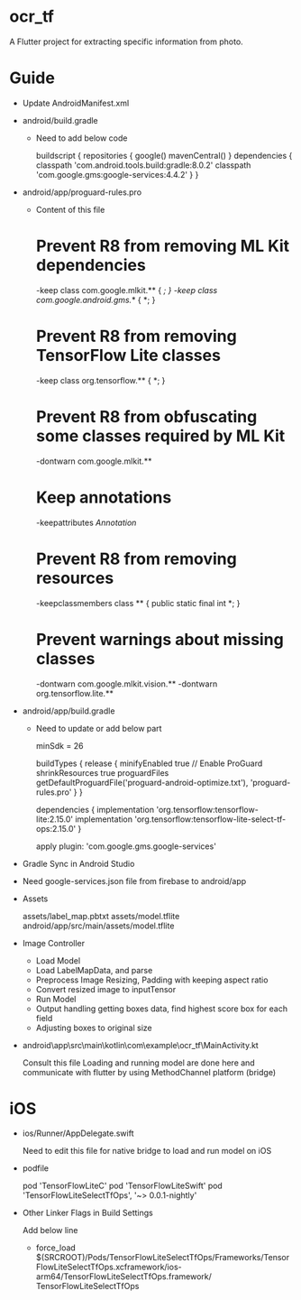 # ocr_tf

A Flutter project for extracting specific information from photo.

# Guide

- Update AndroidManifest.xml

    <uses-permission android:name="android.permission.CAMERA"/>
    <uses-permission android:name="android.permission.WRITE_EXTERNAL_STORAGE"/>
    <uses-permission android:name="android.permission.READ_EXTERNAL_STORAGE"/>
    <uses-permission android:name="android.permission.INTERNET"/>


- android/build.gradle 

    - Need to add below code

      buildscript {
          repositories {
              google()
              mavenCentral()
          }
          dependencies {
              classpath 'com.android.tools.build:gradle:8.0.2' 
              classpath 'com.google.gms:google-services:4.4.2'
          }
      }


- android/app/proguard-rules.pro 

    - Content of this file

      # Prevent R8 from removing ML Kit dependencies
      -keep class com.google.mlkit.** { *; }
      -keep class com.google.android.gms.** { *; }

      # Prevent R8 from removing TensorFlow Lite classes
      -keep class org.tensorflow.** { *; }

      # Prevent R8 from obfuscating some classes required by ML Kit
      -dontwarn com.google.mlkit.**

      # Keep annotations
      -keepattributes *Annotation*

      # Prevent R8 from removing resources
      -keepclassmembers class ** {
          public static final int *;
      }

      # Prevent warnings about missing classes
      -dontwarn com.google.mlkit.vision.**
      -dontwarn org.tensorflow.lite.**
      

- android/app/build.gradle

    - Need to update or add below part

      minSdk = 26

      buildTypes {
          release {
              minifyEnabled true  // Enable ProGuard
              shrinkResources true
              proguardFiles getDefaultProguardFile('proguard-android-optimize.txt'), 'proguard-rules.pro'
          }
      }

      dependencies {
        implementation 'org.tensorflow:tensorflow-lite:2.15.0' 
        implementation 'org.tensorflow:tensorflow-lite-select-tf-ops:2.15.0'
      }

      apply plugin: 'com.google.gms.google-services'


- Gradle Sync in Android Studio    

- Need google-services.json file from firebase to android/app

- Assets

    assets/label_map.pbtxt
    assets/model.tflite
    android/app/src/main/assets/model.tflite

- Image Controller
 
    - Load Model
    - Load LabelMapData, and parse
    - Preprocess Image
      Resizing, Padding with keeping aspect ratio
    - Convert resized image to inputTensor
    - Run Model
    - Output handling
      getting boxes data, find highest score box for each field
    - Adjusting boxes to original size

- android\app\src\main\kotlin\com\example\ocr_tf\MainActivity.kt

    Consult this file
    Loading and running model are done here and communicate with flutter by using MethodChannel platform (bridge)
    



# iOS

- ios/Runner/AppDelegate.swift

    Need to edit this file for native bridge to load and run model on iOS

- podfile

    pod 'TensorFlowLiteC'
    pod 'TensorFlowLiteSwift'
    pod 'TensorFlowLiteSelectTfOps', '~> 0.0.1-nightly'

- Other Linker Flags in Build Settings

    Add below line

    - force_load $(SRCROOT)/Pods/TensorFlowLiteSelectTfOps/Frameworks/TensorFlowLiteSelectTfOps.xcframework/ios-arm64/TensorFlowLiteSelectTfOps.framework/         TensorFlowLiteSelectTfOps
